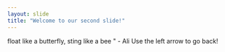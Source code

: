 ```yaml
---
layout: slide
title: "Welcome to our second slide!"
---
```

float like a butterfly, sting like a bee " - Ali
Use the left arrow to go back!
